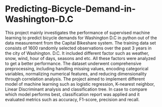 # Predicting-Bicycle-Demand-in-Washington-D.C
This project mainly investigates the performance of supervised machine learning to predict bicycle demands for Washington D.C in python out of the data measurement from the Capital Bikeshare system. The training data set consists of 1600 randomly selected observations over the past 3 years in the city of Washington. D.C. It included different factor such as weather, snow, wind, hour of days, seasons and etc. All these factors were analyzed to get a better performance.
The dataset underwent comprehensive preprocessing, including handling missing values, encoding categorical variables, normalizing numerical features, and reducing dimensionality through correlation analysis. The project aimed to implement
different model of machine learning such as logistic regression, K-nearest neighbor, Linear Discriminant analysis and classification tree. In case to compare which model performs best, classification report was applied and it evaluated metrics such as accuracy, F1-score, precision and recall. 

